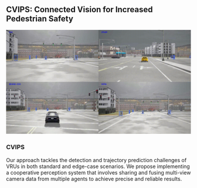 ## CVIPS: Connected Vision for Increased Pedestrian Safety


![CVIPS](figs/ego__ego_behind__infra__other.avi.gif)
### CVIPS

Our approach tackles the detection and trajectory prediction challenges of VRUs in both standard and edge-case scenarios. We propose implementing a cooperative perception system that involves sharing and fusing multi-view camera data from multiple agents to achieve precise and reliable results. 